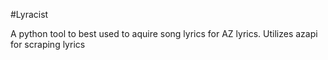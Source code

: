 #Lyracist

A python tool to best used to aquire song lyrics for AZ lyrics.
Utilizes azapi for scraping lyrics